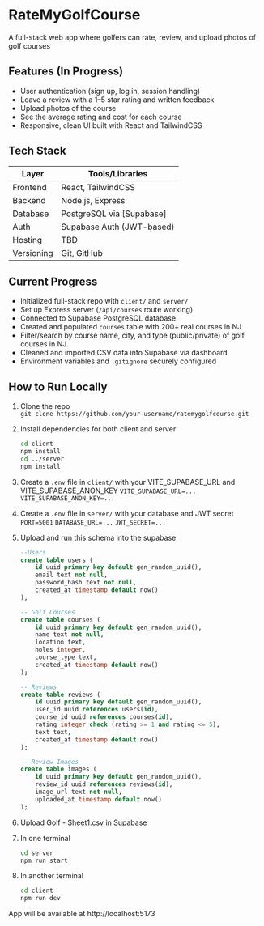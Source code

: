 # RateMyGolfCourse

A full-stack web app where golfers can rate, review, and upload photos of golf courses 

## Features (In Progress)

- User authentication (sign up, log in, session handling)
- Leave a review with a 1–5 star rating and written feedback
- Upload photos of the course
- See the average rating and cost for each course
- Responsive, clean UI built with React and TailwindCSS

##  Tech Stack

| Layer        | Tools/Libraries                                                                 |
|--------------|----------------------------------------------------------------------------------|
| Frontend     | React, TailwindCSS                                                              |
| Backend      | Node.js, Express                                                                |
| Database     | PostgreSQL via [Supabase]                                                       |
| Auth         | Supabase Auth (JWT-based)                                                       |
| Hosting      | TBD                                                                             |
| Versioning   | Git, GitHub 

## Current Progress

- Initialized full-stack repo with `client/` and `server/`
- Set up Express server (`/api/courses` route working)
- Connected to Supabase PostgreSQL database
- Created and populated `courses` table with 200+ real courses in NJ
- Filter/search by course name, city, and type (public/private) of golf courses in NJ
- Cleaned and imported CSV data into Supabase via dashboard
- Environment variables and `.gitignore` securely configured

## How to Run Locally

1. Clone the repo  
   `git clone https://github.com/your-username/ratemygolfcourse.git`

2. Install dependencies for both client and server  
   ```bash
   cd client
   npm install
   cd ../server
   npm install
3. Create a `.env` file in `client/` with your VITE_SUPABASE_URL and VITE_SUPABASE_ANON_KEY
    `VITE_SUPABASE_URL=...`
    `VITE_SUPABASE_ANON_KEY=...`

4. Create a `.env` file in `server/` with your database and JWT secret
    `PORT=5001`
    `DATABASE_URL=...`
    `JWT_SECRET=...`

5. Upload and run this schema into the supabase
    ```sql
    --Users
    create table users (
        id uuid primary key default gen_random_uuid(),
        email text not null,
        password_hash text not null,
        created_at timestamp default now()
    );

    -- Golf Courses
    create table courses (
        id uuid primary key default gen_random_uuid(),
        name text not null,
        location text,
        holes integer,
        course_type text,
        created_at timestamp default now()
    );

    -- Reviews
    create table reviews (
        id uuid primary key default gen_random_uuid(),
        user_id uuid references users(id),
        course_id uuid references courses(id),
        rating integer check (rating >= 1 and rating <= 5),
        text text,
        created_at timestamp default now()
    );

    -- Review Images
    create table images (
        id uuid primary key default gen_random_uuid(),
        review_id uuid references reviews(id),
        image_url text not null,
        uploaded_at timestamp default now()
    );

6. Upload Golf - Sheet1.csv in Supabase

7. In one terminal
    ```bash
    cd server
    npm run start

8. In another terminal
    ```bash
    cd client
    npm run dev

App will be available at http://localhost:5173
